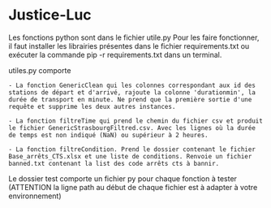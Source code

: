 # Justice-Luc

Les fonctions python sont dans le fichier utile.py
Pour les faire fonctionner, il faut installer les librairies présentes dans le fichier requirements.txt ou exécuter la commande pip -r requirements.txt dans un terminal.


utiles.py comporte
    
    - La fonction GenericClean qui les colonnes correspondant aux id des stations de départ et d'arrivé, rajoute la colonne 'durationmin', la durée de transport en minute. Ne prend que la première sortie d'une requête et supprime les deux autres instances.

    - La fonction filtreTime qui prend le chemin du fichier csv et produit le fichier GenericStrasbourgFiltred.csv. Avec les lignes où la durée de temps est non indiqué (NaN) ou supérieur à 2 heures.

    - La fonction filtreCondition. Prend le dossier contenant le fichier Base_arrêts_CTS.xlsx et une liste de conditions. Renvoie un fichier banned.txt contenant la list des code arrêts cts à bannir.
    
Le dossier test comporte un fichier py pour chaque fonction à tester (ATTENTION la ligne path au début de chaque fichier est à adapter à votre environnement)

        